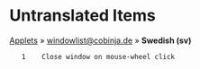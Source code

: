 # Untranslated Items
[Applets](../../../README.md) &#187; [windowlist@cobinja.de](../README.md) &#187; **Swedish (sv)**

       1	Close window on mouse-wheel click
